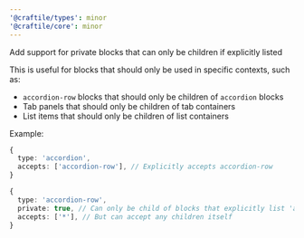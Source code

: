 ```yaml
---
'@craftile/types': minor
'@craftile/core': minor
---
```


Add support for private blocks that can only be children if explicitly listed

This is useful for blocks that should only be used in specific contexts, such as:
- `accordion-row` blocks that should only be children of `accordion` blocks
- Tab panels that should only be children of tab containers
- List items that should only be children of list containers

Example:
```typescript
{
  type: 'accordion',
  accepts: ['accordion-row'], // Explicitly accepts accordion-row
}

{
  type: 'accordion-row',
  private: true, // Can only be child of blocks that explicitly list 'accordion-row'
  accepts: ['*'], // But can accept any children itself
}
```

